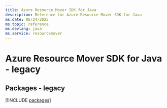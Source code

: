 ```yaml
---
title: Azure Resource Mover SDK for Java
description: Reference for Azure Resource Mover SDK for Java
ms.date: 06/24/2025
ms.topic: reference
ms.devlang: java
ms.service: resourcemover
---
```

# Azure Resource Mover SDK for Java - legacy
## Packages - legacy
[!INCLUDE [packages](resource-mover-index.md)]